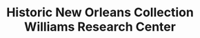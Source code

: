 ---
layout: repo
title: "Historic New Orleans Collection Williams Research Center"
id: 25480
permalink: repos/25480/
---
